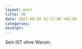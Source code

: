 ```yaml
---
layout: post
title: 76
date: 2021-08-29 12:17:00 +01:00
categories: 
excerpt: 
---
```


Sein IST ohne Warum.
